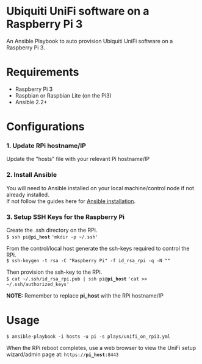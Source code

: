 # Ubiquiti UniFi software on a Raspberry Pi 3

An Ansible Playbook to auto provision Ubiquiti UniFi software on a Raspberry Pi 3.

# Requirements

+ Raspberry Pi 3
+ Raspbian or Raspbian Lite (on the Pi3)
+ Ansible 2.2+

# Configurations

### 1. Update RPi hostname/IP
Update the "hosts" file with your relevant Pi hostname/IP

### 2. Install Ansible
You will need to Ansible installed on your local machine/control node if not already installed.  
If not follow the guides here for [Ansible installation](http://docs.ansible.com/ansible/intro_installation.html).  

### 3. Setup SSH Keys for the Raspberry Pi

Create the .ssh directory on the RPi.   
`$ ssh pi@`**`pi_host`** `'mkdir -p ~/.ssh'`  

From the control/local host generate the ssh-keys required to control the RPi.  
`$ ssh-keygen -t rsa -C "Raspberry Pi" -f id_rsa_rpi -q -N ""`  

Then provision the ssh-key to the RPi.  
`$ cat ~/.ssh/id_rsa_rpi.pub | ssh pi@`**`pi_host`** `'cat >> ~/.ssh/authorized_keys'`

**NOTE:** Remember to replace **pi_host** with the RPi hostname/IP  

# Usage

`$ ansible-playbook -i hosts -u pi -s plays/unifi_on_rpi3.yml`

When the RPi reboot completes, use a web browser to view the UniFi setup wizard/admin page at:
`https://`**`pi_host`**`:8443`